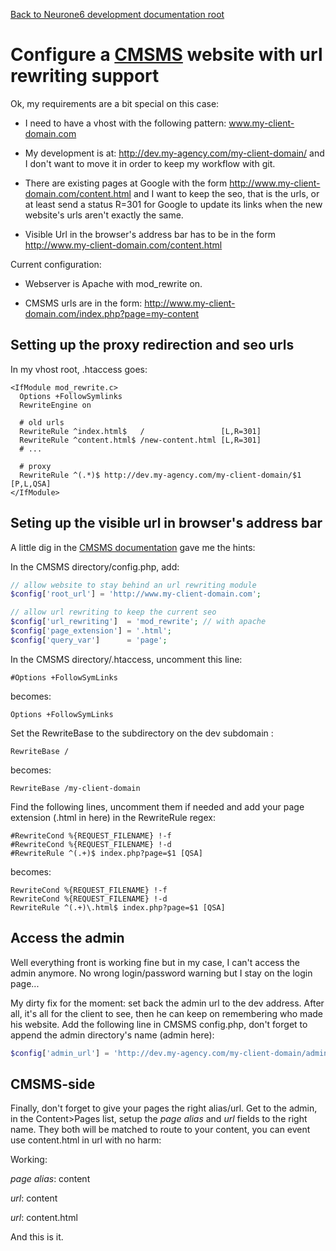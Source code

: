 [Back to Neurone6 development documentation root](README.md)

# Configure a [CMSMS](http://www.cmsmadesimple.org/) website with url rewriting support

Ok, my requirements are a bit special on this case:

- I need to have a vhost with the following pattern: www.my-client-domain.com

- My development is at: http://dev.my-agency.com/my-client-domain/ and I don't want to move it in order to keep my workflow with git.

- There are existing pages at Google with the form http://www.my-client-domain.com/content.html and I want to keep the seo, that is the urls, or at least send a status R=301 for Google to update its links when the new website's urls aren't exactly the same.

- Visible Url in the browser's address bar has to be in the form http://www.my-client-domain.com/content.html

Current configuration:

- Webserver is Apache with mod_rewrite on.

- CMSMS urls are in the form: http://www.my-client-domain.com/index.php?page=my-content

## Setting up the proxy redirection and seo urls

In my vhost root, .htaccess goes:

```
<IfModule mod_rewrite.c>
  Options +FollowSymlinks
  RewriteEngine on
  
  # old urls
  RewriteRule ^index.html$   /                 [L,R=301]
  RewriteRule ^content.html$ /new-content.html [L,R=301]
  # ...

  # proxy
  RewriteRule ^(.*)$ http://dev.my-agency.com/my-client-domain/$1 [P,L,QSA]
</IfModule>
```

## Seting up the visible url in browser's address bar

A little dig in the [CMSMS documentation](http://dev.neurone6.com/CMSMS_config_reference.pdf) gave me the hints:

In the CMSMS directory/config.php, add:
```php
// allow website to stay behind an url rewriting module
$config['root_url'] = 'http://www.my-client-domain.com';

// allow url rewriting to keep the current seo
$config['url_rewriting']  = 'mod_rewrite'; // with apache
$config['page_extension'] = '.html';
$config['query_var']      = 'page';
```

In the CMSMS directory/.htaccess, uncomment this line:
```
#Options +FollowSymLinks
```
becomes:
```
Options +FollowSymLinks
```

Set the RewriteBase to the subdirectory on the dev subdomain :
```
RewriteBase /
```
becomes:
```
RewriteBase /my-client-domain
```

Find the following lines, uncomment them if needed and add your page extension (.html in here) in the RewriteRule regex:
```
#RewriteCond %{REQUEST_FILENAME} !-f
#RewriteCond %{REQUEST_FILENAME} !-d
#RewriteRule ^(.+)$ index.php?page=$1 [QSA]
```
becomes:
```
RewriteCond %{REQUEST_FILENAME} !-f
RewriteCond %{REQUEST_FILENAME} !-d
RewriteRule ^(.+)\.html$ index.php?page=$1 [QSA]
```

## Access the admin

Well everything front is working fine but in my case, I can't access the admin anymore. No wrong login/password warning but I stay on the login page...

My dirty fix for the moment: set back the admin url to the dev address. After all, it's all for the client to see, then he can keep on remembering who made his website. Add the following line in CMSMS config.php, don't forget to append the admin directory's name (admin here):

```php
$config['admin_url'] = 'http://dev.my-agency.com/my-client-domain/admin';
```

## CMSMS-side

Finally, don't forget to give your pages the right alias/url. Get to the admin, in the Content>Pages list, setup the *page alias* and *url* fields to the right name. They both will be matched to route to your content, you can event use content.html in url with no harm:

Working:

*page alias*: content

*url*: content

*url*: content.html

And this is it.
